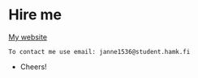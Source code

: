 # Hire me

[My website](https://JanneMatiasKytola.github.io)

```
To contact me use email: janne1536@student.hamk.fi
```

* Cheers!
